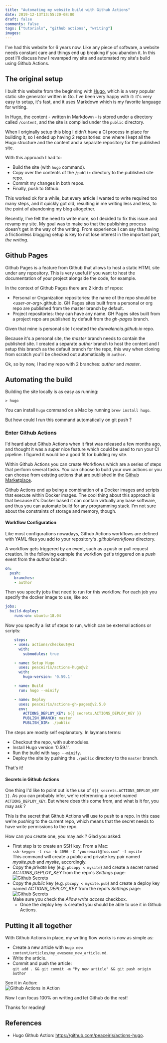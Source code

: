 ```yaml
---
title: "Automating my website build with Github Actions"
date: 2019-12-13T13:55:20-08:00
draft: false
comments: false
tags: ["tutorials", "github actions", "writing"]
images:
---
```


I've had this website for 6 years now. Like any piece of software, a website needs constant care and things end up breaking if you abandon it. In this post I'll discuss how I revamped my site and automated my site's build using Github Actions.

## The original setup 

I built this website from the beginning with [Hugo](https://gohugo.io), which is a very popular static site generator written in Go. I've been very happy with it: it's very easy to setup, it's fast, and it uses Markdown which is my favorite language for writing. 

In Hugo, the content - written in Markdown - is stored under a directory called `/content`, and the site is compiled under the `public` directory.  

When I originally setup this blog I didn't have a CI process in place for building it, so I ended up having 2 repositories: one where I kept all the Hugo structure and the content and a separate repository for the published site. 

With this approach I had to:  

* Build the site (with `hugo` command).  
* Copy over the contents of the `/public` directory to the published site repo.  
* Commit my changes in both repos.  
* Finally, push to Github. 

This worked ok for a while, but every article I wanted to write required too many steps, and it quickly got old, resulting in me writing less and less, to the point of abandoning my blog altogether. 

Recently, I've felt the need to write more, so I decided to fix this issue and revamp my site. My goal was to make so that the publishing process doesn't get in the way of the writing. From experience I can say tha having a frictionless blogging setup is key to not lose interest in the important part, _the writing_. 

## Github Pages

Github Pages is a feature from Github that allows to host a static HTML site under any repository. This is very useful if you want to host the documentation of your project alongside the code, for example. 

In the context of Github Pages there are 2 kinds of repos:
* Personal or Organization repositories: the name of the repo should be _\<user-or-org\>_.github.io. GH Pages sites built from a personal or org repo are published from the master branch by default.
* Project repositories: they can have any name. GH Pages sites built from a project repo are published by default from the _gh-pages_ branch. 

Given that mine is personal site I created the _danvalencia.github.io_ repo. 

Because it's a personal site, the _master_ branch needs to contain the published site. I created a separate _author_ branch to host the content and I setup this branch as the default branch for the repo, this way when cloning from scratch you'll be checked out automatically in `author`. 

Ok, so by now, I had my repo with 2 branches: _author_ and _master_. 

## Automating the build

Building the site locally is as easy as running:

```
> hugo
```

You can install `hugo` command on a Mac by running `brew install hugo`.

But how could I run this command automatically on git push ?

### Enter Github Actions

I'd heard about Github Actions when it first was released a few months ago, and thought it was a super nice feature which could be used to run your CI pipeline. I figured it would be a good fit for building my site.

Within Github Actions you can create Workflows which are a series of steps that perform several tasks. You can choose to build your own actions or you can choose from existing actions that are published in the [Github Marketplace](https://github.com/marketplace?type=actions).

Github Actions end up being a combination of a Docker images and scripts that execute within Docker images. The cool thing about this approach is that because it's Docker based it can contain virtually any base software, and thus you can automate build for any programming stack. I'm not sure about the constraints of storage and memory, though.

#### Workflow Configuration 

Like most configurations nowadays, Github Actions workflows are defined with YAML files you add to your repository's _.github/workflows_ directory.

A workflow gets triggered by an event, such as a push or pull request creation. In the following example the workflow get's triggered on a _push_ event from the _author_ branch:

```yaml
on:
  push:
    branches:
    - author
```

Then you specify jobs that need to run for this workflow. For each job you specify the docker image to use, like so:
```yaml
jobs:
  build-deploy:
    runs-on: ubuntu-18.04
```

 Now you specify a list of steps to run, which can be external actions or scripts:

```yaml
    steps:
    - uses: actions/checkout@v1
      with:
        submodules: true

    - name: Setup Hugo
      uses: peaceiris/actions-hugo@v2
      with:
        hugo-version: '0.59.1'

    - name: Build
      run: hugo --minify

    - name: Deploy
      uses: peaceiris/actions-gh-pages@v2.5.0
      env:
        ACTIONS_DEPLOY_KEY: ${{ secrets.ACTIONS_DEPLOY_KEY }}
        PUBLISH_BRANCH: master
        PUBLISH_DIR: ./public
```

The steps are mostly self explanatory. In laymans terms:  

* Checkout the repo, with submodules.  
* Install Hugo version '0.59.1'.  
* Run the build with `hugo --minify`.  
* Deploy the site by pushing the `./public` directory to the `master` branch.

That's it!

#### Secrets in Github Actions

One thing I'd like to point out is the use of `${{ secrets.ACTIONS_DEPLOY_KEY }}`. As you can probably infer, we're referencing a secret named `ACTIONS_DEPLOY_KEY`. But where does this come from, and what is it for, you may ask ?

This is the secret that Github Actions will use to push to a repo. In this case we're _pushing_ to the current repo, which means that the secret needs to have write permissions to the repo.

How can you create one, you may ask ? Glad you asked:  

* First step is to create an SSH key. From a Mac:  
  `ssh-keygen -t rsa -b 4096 -C "youremail@foo.com" -f mysite`  
  This command will create a public and private key pair named _mysite.pub_ and _mysite_, accordingly.  
* Copy the _private_ key (e.g. `pbcopy < mysite`) and create a secret named _ACTIONS\_DEPLOY\_KEY_ from the repo's _Settings_ page:  
  ![Github Secrets][1]  
* Copy the _public_ key (e.g. `pbcopy < mysite.pub`) and create a deploy key named _ACTIONS\_DEPLOY\_KEY_ from the repo's _Settings_ page:  
  ![Github Secrets][2]  
  Make sure you check the _Allow write access_ checkbox.
  - Once the deploy key is created you should be able to use it in Github Actions. 

## Putting it all together  
With Github Actions in place, my writing flow works is now as simple as:  

* Create a new article with `hugo new content/articles/my_awesome_new_article.md`.  
* Write the article.  
* Commit and push the article:  
  `git add . && git commit -m "My new article" && git push origin author` 

See it in _Action_:  
  ![Github Actions in Action][3]  
 
Now I can focus 100% on writing and let Github do the rest!  

Thanks for reading!


## References
* Hugo Github Action: https://github.com/peaceiris/actions-hugo.   


  [1]: https://s3.amazonaws.com/danvalencia_my_site/github_secrets.png
  [2]: https://s3.amazonaws.com/danvalencia_my_site/github_deploy_keys.png
  [3]: https://s3.amazonaws.com/danvalencia_my_site/github_actions_in_action.png